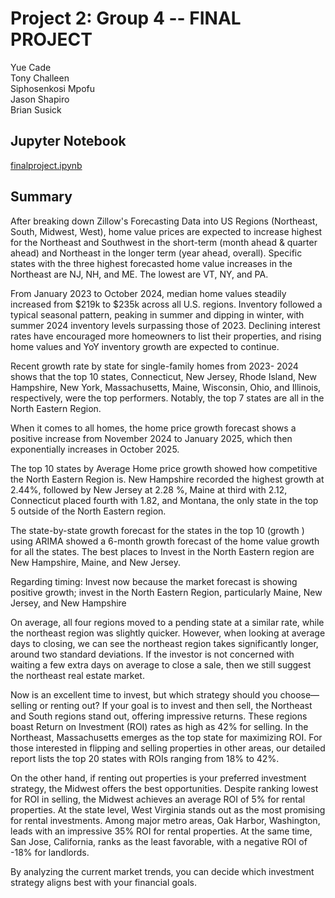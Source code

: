 # Project 2: Group 4 -- FINAL PROJECT

Yue Cade \
Tony Challeen \
Siphosenkosi Mpofu \
Jason Shapiro \
Brian Susick

## Jupyter Notebook

[finalproject.ipynb](./finalproject.ipynb)

## Summary

After breaking down Zillow's Forecasting Data into US Regions (Northeast, South, Midwest, West), home value prices are expected to increase highest for the Northeast and Southwest in the short-term (month ahead & quarter ahead) and Northeast in the longer term (year ahead, overall). Specific states with the three highest forecasted home value increases in the Northeast are NJ, NH, and ME. The lowest are VT, NY, and PA.

From January 2023 to October 2024, median home values steadily increased from $219k to $235k across all U.S. regions. Inventory followed a typical seasonal pattern, peaking in summer and dipping in winter, with summer 2024 inventory levels surpassing those of 2023. Declining interest rates have encouraged more homeowners to list their properties, and rising home values and YoY inventory growth are expected to continue.

Recent growth rate by state for single-family homes from 2023- 2024 shows that the top 10 states, Connecticut, New Jersey, Rhode Island, New Hampshire, New York, Massachusetts, Maine, Wisconsin, Ohio, and Illinois, respectively, were the top performers. Notably, the top 7 states are all in the North Eastern Region.

When it comes to all homes, the home price growth forecast shows a positive increase from November 2024 to January 2025, which then exponentially increases in October 2025.

The top 10 states by Average Home price growth showed how competitive the North Eastern Region is. New Hampshire recorded the highest growth at 2.44%, followed by New Jersey at 2.28 %, Maine at third with 2.12, Connecticut placed fourth with 1.82, and Montana, the only state in the top 5 outside of the North Eastern region.

The state-by-state growth forecast for the states in the top 10 (growth ) using ARIMA showed a 6-month growth forecast of the home value growth for all the states. The best places to Invest in the North Eastern region are New Hampshire, Maine, and New Jersey.

Regarding timing: Invest now because the market forecast is showing positive growth; invest in the North Eastern Region, particularly Maine, New Jersey, and New Hampshire

On average, all four regions moved to a pending state at a similar rate, while the northeast region was slightly quicker. However, when looking at average days to closing, we can see the northeast region takes significantly longer, around two standard deviations. If the investor is not concerned with waiting a few extra days on average to close a sale, then we still suggest the northeast real estate market.

Now is an excellent time to invest, but which strategy should you choose—selling or renting out? If your goal is to invest and then sell, the Northeast and South regions stand out, offering impressive returns. These regions boast Return on Investment (ROI) rates as high as 42% for selling. In the Northeast, Massachusetts emerges as the top state for maximizing ROI. For those interested in flipping and selling properties in other areas, our detailed report lists the top 20 states with ROIs ranging from 18% to 42%.

On the other hand, if renting out properties is your preferred investment strategy, the Midwest offers the best opportunities. Despite ranking lowest for ROI in selling, the Midwest achieves an average ROI of 5% for rental properties. At the state level, West Virginia stands out as the most promising for rental investments. Among major metro areas, Oak Harbor, Washington, leads with an impressive 35% ROI for rental properties. At the same time, San Jose, California, ranks as the least favorable, with a negative ROI of -18% for landlords.

By analyzing the current market trends, you can decide which investment strategy aligns best with your financial goals.
